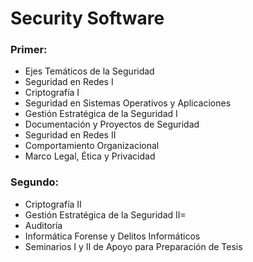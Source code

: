 # Security Software

### Primer:
- Ejes Temáticos de la Seguridad
- Seguridad en Redes I
- Criptografía I
- Seguridad en Sistemas Operativos y Aplicaciones
- Gestión Estratégica de la Seguridad I
- Documentación y Proyectos de Seguridad
- Seguridad en Redes II
- Comportamiento Organizacional
- Marco Legal, Ética y Privacidad

### Segundo:
- Criptografía II
- Gestión Estratégica de la Seguridad II=
- Auditoría
- Informática Forense y Delitos Informáticos
- Seminarios I y II de Apoyo para Preparación de Tesis
